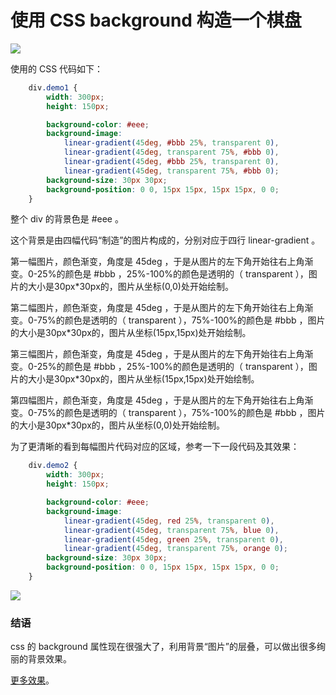 <!-- config.time: 2015-08-25 -->
# 使用 CSS background 构造一个棋盘

![](https://raw.githubusercontent.com/yibuyisheng/blogs/master/imgs/6.png)

使用的 CSS 代码如下：

```css
    div.demo1 {
        width: 300px;
        height: 150px;

        background-color: #eee;
        background-image:
            linear-gradient(45deg, #bbb 25%, transparent 0),
            linear-gradient(45deg, transparent 75%, #bbb 0),
            linear-gradient(45deg, #bbb 25%, transparent 0),
            linear-gradient(45deg, transparent 75%, #bbb 0);
        background-size: 30px 30px;
        background-position: 0 0, 15px 15px, 15px 15px, 0 0;
    }
```

整个 div 的背景色是 #eee 。

这个背景是由四幅代码“制造”的图片构成的，分别对应于四行 linear-gradient 。

第一幅图片，颜色渐变，角度是 45deg ，于是从图片的左下角开始往右上角渐变。0-25%的颜色是 #bbb ，25%-100%的颜色是透明的（ transparent ），图片的大小是30px*30px的，图片从坐标(0,0)处开始绘制。

第二幅图片，颜色渐变，角度是 45deg ，于是从图片的左下角开始往右上角渐变。0-75%的颜色是透明的（ transparent ），75%-100%的颜色是 #bbb ，图片的大小是30px*30px的，图片从坐标(15px,15px)处开始绘制。

第三幅图片，颜色渐变，角度是 45deg ，于是从图片的左下角开始往右上角渐变。0-25%的颜色是 #bbb ，25%-100%的颜色是透明的（ transparent ），图片的大小是30px*30px的，图片从坐标(15px,15px)处开始绘制。

第四幅图片，颜色渐变，角度是 45deg ，于是从图片的左下角开始往右上角渐变。0-75%的颜色是透明的（ transparent ），75%-100%的颜色是 #bbb ，图片的大小是30px*30px的，图片从坐标(0,0)处开始绘制。

为了更清晰的看到每幅图片代码对应的区域，参考一下一段代码及其效果：

```css
    div.demo2 {
        width: 300px;
        height: 150px;

        background-color: #eee;
        background-image:
            linear-gradient(45deg, red 25%, transparent 0),
            linear-gradient(45deg, transparent 75%, blue 0),
            linear-gradient(45deg, green 25%, transparent 0),
            linear-gradient(45deg, transparent 75%, orange 0);
        background-size: 30px 30px;
        background-position: 0 0, 15px 15px, 15px 15px, 0 0;
    }
```

![](https://raw.githubusercontent.com/yibuyisheng/blogs/master/imgs/7.png)

### 结语

css 的 background 属性现在很强大了，利用背景“图片”的层叠，可以做出很多绚丽的背景效果。



[更多效果](http://yibuyisheng.github.io/cssplayground/amazingbackground)。